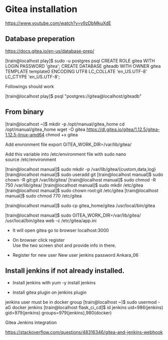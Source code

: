 # Gitea installation 
https://www.youtube.com/watch?v=y9zDbMkuXdE


## Database preperation
https://docs.gitea.io/en-us/database-prep/

[train@localhost play]$ sudo -u postgres psql
CREATE ROLE gitea WITH LOGIN PASSWORD 'gitea';
CREATE DATABASE giteadb WITH OWNER gitea TEMPLATE template0 ENCODING UTF8 LC_COLLATE 'en_US.UTF-8' LC_CTYPE  'en_US.UTF-8';

Followings should work  

[train@localhost play]$ psql "postgres://gitea@localhost/giteadb"

## From binary 
[train@localhost ~]$ mkdir -p /opt/manual/gitea_home 
cd /opt/manual/gitea_home
wget -O gitea https://dl.gitea.io/gitea/1.12.5/gitea-1.12.5-linux-amd64
chmod +x gitea

Add envronment file 
export GITEA_WORK_DIR=/var/lib/gitea/

Add this variable into /etc/environment file with sudo nano  
source /etc/environment

[train@localhost manual]$ sudo mkdir -p /var/lib/gitea/{custom,data,log}
[train@localhost manual]$ sudo useradd git
[train@localhost manual]$ sudo chown -R git:git /var/lib/gitea/
[train@localhost manual]$ sudo chmod -R 750 /var/lib/gitea/
[train@localhost manual]$ sudo mkdir /etc/gitea
[train@localhost manual]$ sudo chown root:git /etc/gitea
[train@localhost manual]$ sudo chmod 770 /etc/gitea


[train@localhost manual]$ sudo cp gitea_home/gitea /usr/local/bin/gitea

[train@localhost manual]$ sudo GITEA_WORK_DIR=/var/lib/gitea/ /usr/local/bin/gitea web -c /etc/gitea/app.ini


- It will open gitea go to browser localhost:3000 

- On browser click register  
Use the two screen shot and provide info in there.


- Register for new user 
New user jenkins password Ankara_06  


## Install jenkins if not already installed.

- Install jenkins with yum -y install jenkins  

- Install gitea plugin on jenkins plugin  

jenkins user must be in docker group 
[train@localhost ~]$ sudo usermod -aG docker jenkins
[train@localhost flask_ci_cd]$ id jenkins
uid=986(jenkins) gid=979(jenkins) groups=979(jenkins),980(docker)

Gitea Jenkins integration  

https://stackoverflow.com/questions/48316346/gitea-and-jenkins-webhook

